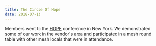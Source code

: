 ```yaml
---
title: The Circle Of Hope
date: 2018-07-13
---
```

Members went to the [HOPE](http://hope.net/) conference in New York. We demonstrated some of our work in the vendor's area and participated in a mesh round table with other mesh locals that were in attendance.
